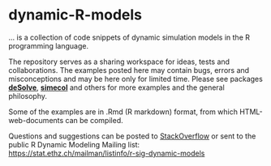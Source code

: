 # dynamic-R-models

... is a collection of code snippets of dynamic simulation models in the R programming language.

The repository serves as a sharing workspace for ideas, tests and collaborations. The examples posted here may contain bugs, errors and misconceptions and may be here only for limited time.
Please see packages [**deSolve**](https://cran.r-project.org/package=deSolve), [**simecol**](https://cran.r-project.org/package=simecol) and others for more examples and the general philosophy.

Some of the examples are in .Rmd (R markdown) format, from which HTML-web-documents can be compiled.

Questions and suggestions can be posted to [StackOverflow](https://stackoverflow.com/) or sent to the public R Dynamic Modeling Mailing list:
https://stat.ethz.ch/mailman/listinfo/r-sig-dynamic-models
